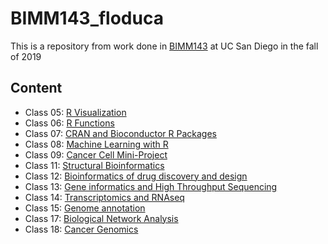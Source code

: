 # BIMM143_floduca

This is a repository from work done in [BIMM143](https://bioboot.github.io/bimm143_F19) at UC San Diego in the fall of 2019

## Content
- Class 05: [R Visualization](https://github.com/floduca/BIMM143_floduca/blob/master/Pro05/Pro05.md)
- Class 06: [R Functions](https://github.com/floduca/BIMM143_floduca/blob/master/Pro06/Pro06.md)
- Class 07: [CRAN and Bioconductor R Packages](https://github.com/floduca/BIMM143_floduca/blob/master/Pro07/RMD07.md)
- Class 08: [Machine Learning with R](https://github.com/floduca/BIMM143_floduca/blob/master/Pro08/Pro08-Handson.md)
- Class 09: [Cancer Cell Mini-Project](https://github.com/floduca/BIMM143_floduca/blob/master/Pro09/Pro09.md)
- Class 11: [Structural Bioinformatics](https://github.com/floduca/BIMM143_floduca/blob/master/Pro11/Pro11.md)
- Class 12: [Bioinformatics of drug discovery and design](https://github.com/floduca/BIMM143_floduca/blob/master/Pro12/pro12.md)
- Class 13: [Gene informatics and High Throughput Sequencing](https://github.com/floduca/BIMM143_floduca/blob/master/Pro14/Pro14.md)
- Class 14: [Transcriptomics and RNAseq](https://github.com/floduca/BIMM143_floduca/blob/master/Pro14/Pro14.md)
- Class 15: [Genome annotation](https://github.com/floduca/BIMM143_floduca/tree/master/Pro15)
- Class 17: [Biological Network Analysis]()
- Class 18: [Cancer Genomics](https://github.com/floduca/BIMM143_floduca/blob/master/Pro18/Pro18.md)
